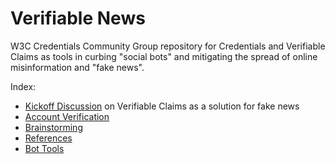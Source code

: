 # Verifiable News
W3C Credentials Community Group repository for Credentials and Verifiable Claims as tools in curbing "social bots" and mitigating the spread of online misinformation and "fake news".

Index:
- [Kickoff Discussion](https://github.com/w3c-ccg/fake-news/blob/master/verifiable_news_kickoff.md) on Verifiable Claims as a solution for fake news
- [Account Verification](https://github.com/w3c-ccg/verifiable-news/blob/master/account_verification.md)
- [Brainstorming](https://github.com/w3c-ccg/verifiable-news/blob/master/brainstorming.md)
- [References](https://github.com/w3c-ccg/fake-news/blob/master/references.md)
- [Bot Tools](https://github.com/w3c-ccg/fake-news/blob/master/bot_tools.md)
